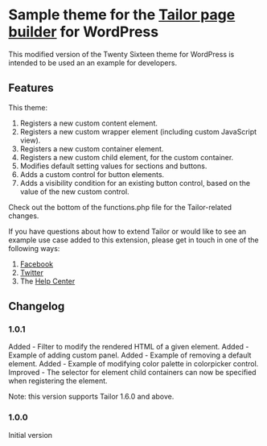 # Sample theme for the [Tailor page builder](http://www.gettailor.com/) for WordPress

This modified version of the Twenty Sixteen theme for WordPress is intended to be used an an example for developers. 

## Features

This theme:

1. Registers a new custom content element.
2. Registers a new custom wrapper element (including custom JavaScript view).
3. Registers a new custom container element.
4. Registers a new custom child element, for the custom container.
5. Modifies default setting values for sections and buttons.
5. Adds a custom control for button elements.
6. Adds a visibility condition for an existing button control, based on the value of the new custom control.

Check out the bottom of the functions.php file for the Tailor-related changes.

If you have questions about how to extend Tailor or would like to see an example use case added to this extension, please get in touch in one of the following ways:

1. [Facebook](https://www.facebook.com/tailorwp/)
2. [Twitter](https://twitter.com/tailorwp)
3. The [Help Center](http://support.gettailor.com)

## Changelog

### 1.0.1

Added - Filter to modify the rendered HTML of a given element.
Added - Example of adding custom panel.
Added - Example of removing a default element.
Added - Example of modifying color palette in colorpicker control.
Improved - The selector for element child containers can now be specified when registering the element.

Note: this version supports Tailor 1.6.0 and above.

### 1.0.0

Initial version